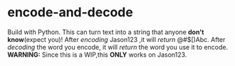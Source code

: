 # encode-and-decode
Build with Python.
This can turn text into a string that anyone __don't know__(expect you)!
After *encoding* Jason123 ,it will *return* @#$[)Abc.
After *decoding* the word you encode, it will *return* the word you use it to encode.
**WARNING:** Since this is a WIP,this **ONLY** works on Jason123.
